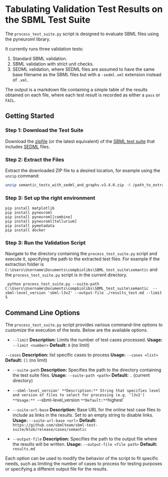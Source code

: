 # Tabulating Validation Test Results on the SBML Test Suite

The `process_test_suite.py` script is designed to evaluate SBML files using the pyneuroml library.

It currently runs three validation tests:
1. Standard SBML validation.
2. SBML validation with strict unit checks.
3. SEDML validation, where SEDML files are assumed to have the same base filename as the SBML files but with a `-sedml.xml` extension instead of `.xml`.

The output is a markdown file containing a simple table of the results obtained on each file, where each test result is recorded as either a `pass` or `FAIL`.

## Getting Started

### Step 1: Download the Test Suite
Download the [zipfile](https://github.com/sbmlteam/sbml-test-suite/releases/download/3.4.0/semantic_tests_with_sedml_and_graphs.v3.4.0.zip) (or the latest equivalent) of the [SBML test suite](https://github.com/sbmlteam/sbml-test-suite) that includes [SEDML](https://github.com/SED-ML/sed-ml) files.

### Step 2: Extract the Files
Extract the downloaded ZIP file to a desired location, for example using the `unzip` command:

```bash
unzip semantic_tests_with_sedml_and_graphs.v3.4.0.zip -d /path_to_extraction_folder
```

### Step 3: Set up the right environment
```
pip install matplotlib
pip install pyneuroml
pip install pyneuroml[combine]
pip install pyneuroml[tellurium]
pip install pymetadata
pip install docker
```

### Step 3: Run the Validation Script
Navigate to the directory containing the `process_test_suite.py` script and execute it, specifying the path to the extracted test files. For example if the extraction folder is  `C:\Users\Username\Documents\compbiolibs\SBML_test_suite\semantic` and the `process_test_suite.py` script is in the current directory.

```
 python process_test_suite.py --suite-path C:\Users\Username\Documents\compbiolibs\SBML_test_suite\semantic  --sbml-level_version 'sbml-l3v2' --output-file ./results_test.md --limit 5
```

## Command Line Options

The `process_test_suite.py` script provides various command-line options to customize the execution of the tests. Below are the available options.

- `--limit`
  **Description:** Limits the number of test cases processed.
  **Usage:** `--limit <number>`
  **Default:** `0` (no limit)

 `--cases`
  **Description:** list specific cases to process
  **Usage:** `--cases <list>`
  **Default:** `[]` (no limit)


- `--suite-path`
  **Description:** Specifies the path to the directory containing the test suite files.
  **Usage:** `--suite-path <path>`
  **Default:** `.` (current directory)

- `--sbml-level_version'
  **Description:** String that specifies level and version of files to select for processing (e.g. 'l3v2')
  **Usage:** `--sbml-level_version <string>`
  **Default:** `highest`

- `--suite-url-base`
  **Description:** Base URL for the online test case files to include as links in the results. Set to an empty string to disable links.
  **Usage:** `--suite-url-base <url>`
  **Default:** `https://github.com/sbmlteam/sbml-test-suite/blob/release/cases/semantic`

- `--output-file`
  **Description:** Specifies the path to the output file where the results will be written.
  **Usage:** `--output-file <file path>`
  **Default:** `results.md`

Each option can be used to modify the behavior of the script to fit specific needs, such as limiting the number of cases to process for testing purposes or specifying a different output file for the results.
